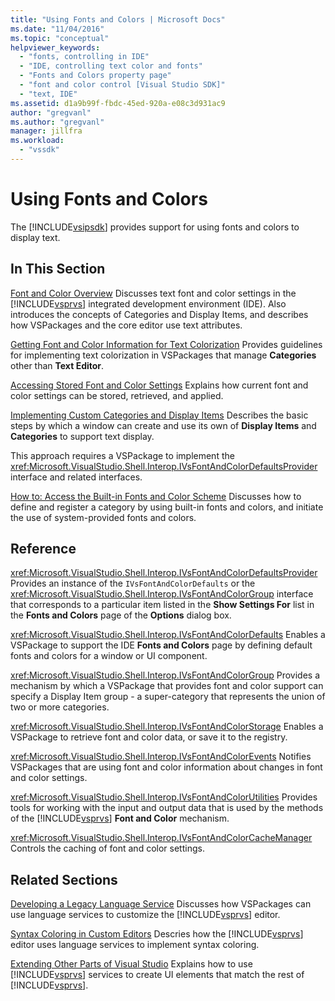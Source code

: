 ```yaml
---
title: "Using Fonts and Colors | Microsoft Docs"
ms.date: "11/04/2016"
ms.topic: "conceptual"
helpviewer_keywords:
  - "fonts, controlling in IDE"
  - "IDE, controlling text color and fonts"
  - "Fonts and Colors property page"
  - "font and color control [Visual Studio SDK]"
  - "text, IDE"
ms.assetid: d1a9b99f-fbdc-45ed-920a-e08c3d931ac9
author: "gregvanl"
ms.author: "gregvanl"
manager: jillfra
ms.workload:
  - "vssdk"
---
```

# Using Fonts and Colors
The [!INCLUDE[vsipsdk](../extensibility/includes/vsipsdk_md.md)] provides support for using fonts and colors to display text.

## In This Section
 [Font and Color Overview](../extensibility/font-and-color-overview.md)
 Discusses text font and color settings in the [!INCLUDE[vsprvs](../code-quality/includes/vsprvs_md.md)] integrated development environment (IDE). Also introduces the concepts of Categories and Display Items, and describes how VSPackages and the core editor use text attributes.

 [Getting Font and Color Information for Text Colorization](../extensibility/getting-font-and-color-information-for-text-colorization.md)
 Provides guidelines for implementing text colorization in VSPackages that manage **Categories** other than **Text Editor**.

 [Accessing Stored Font and Color Settings](../extensibility/accessing-stored-font-and-color-settings.md)
 Explains how current font and color settings can be stored, retrieved, and applied.

 [Implementing Custom Categories and Display Items](../extensibility/implementing-custom-categories-and-display-items.md)
 Describes the basic steps by which a window can create and use its own of **Display Items** and **Categories** to support text display.

 This approach requires a VSPackage to implement the <xref:Microsoft.VisualStudio.Shell.Interop.IVsFontAndColorDefaultsProvider> interface and related interfaces.

 [How to: Access the Built-in Fonts and Color Scheme](../extensibility/how-to-access-the-built-in-fonts-and-color-scheme.md)
 Discusses how to define and register a category by using built-in fonts and colors, and initiate the use of system-provided fonts and colors.

## Reference
 <xref:Microsoft.VisualStudio.Shell.Interop.IVsFontAndColorDefaultsProvider>
 Provides an instance of the `IVsFontAndColorDefaults` or the <xref:Microsoft.VisualStudio.Shell.Interop.IVsFontAndColorGroup> interface that corresponds to a particular item listed in the **Show Settings For** list in the **Fonts and Colors** page of the **Options** dialog box.

 <xref:Microsoft.VisualStudio.Shell.Interop.IVsFontAndColorDefaults>
 Enables a VSPackage to support the IDE **Fonts and Colors** page by defining default fonts and colors for a window or UI component.

 <xref:Microsoft.VisualStudio.Shell.Interop.IVsFontAndColorGroup>
 Provides a mechanism by which a VSPackage that provides font and color support can specify a Display Item group - a super-category that represents the union of two or more categories.

 <xref:Microsoft.VisualStudio.Shell.Interop.IVsFontAndColorStorage>
 Enables a VSPackage to retrieve font and color data, or save it to the registry.

 <xref:Microsoft.VisualStudio.Shell.Interop.IVsFontAndColorEvents>
 Notifies VSPackages that are using font and color information about changes in font and color settings.

 <xref:Microsoft.VisualStudio.Shell.Interop.IVsFontAndColorUtilities>
 Provides tools for working with the input and output data that is used by the methods of the [!INCLUDE[vsprvs](../code-quality/includes/vsprvs_md.md)] **Font and Color** mechanism.

 <xref:Microsoft.VisualStudio.Shell.Interop.IVsFontAndColorCacheManager>
 Controls the caching of font and color settings.

## Related Sections
 [Developing a Legacy Language Service](../extensibility/internals/developing-a-legacy-language-service.md)
 Discusses how VSPackages can use language services to customize the [!INCLUDE[vsprvs](../code-quality/includes/vsprvs_md.md)] editor.

 [Syntax Coloring in Custom Editors](../extensibility/syntax-coloring-in-custom-editors.md)
 Descries how the [!INCLUDE[vsprvs](../code-quality/includes/vsprvs_md.md)] editor uses language services to implement syntax coloring.

 [Extending Other Parts of Visual Studio](../extensibility/extending-other-parts-of-visual-studio.md)
 Explains how to use [!INCLUDE[vsprvs](../code-quality/includes/vsprvs_md.md)] services to create UI elements that match the rest of [!INCLUDE[vsprvs](../code-quality/includes/vsprvs_md.md)].